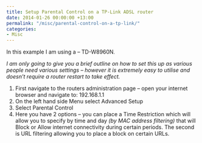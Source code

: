 ```yaml
---
title: Setup Parental Control on a TP-Link ADSL router
date: 2014-01-26 00:00:00 +13:00
permalink: "/misc/parental-control-on-a-tp-link/"
categories:
- Misc
---
```


In this example I am using a &#8211; TD-W8960N<span style="color: black;font-family: Arial;font-size: 9pt;background-color: #fafafa">.</span>
  
_I am only going to give you a brief outline on how to set this up as various people need various settings – however it is extremely easy to utilise and doesn&#8217;t require a router restart to take effect._<span style="color: black;font-family: Arial;font-size: 9pt;background-color: #fafafa"><br /> </span>

  1. First navigate to the routers administration page – open your internet browser and navigate to: 192.168.1.1
  2. On the left hand side Menu select Advanced Setup
  3. Select Parental Control
  4. Here you have 2 options – you can place a Time Restriction which will allow you to specify by time and day _(by MAC address filtering)_ that will Block or Allow internet connectivity during certain periods. The second is URL filtering allowing you to place a block on certain URLs.
